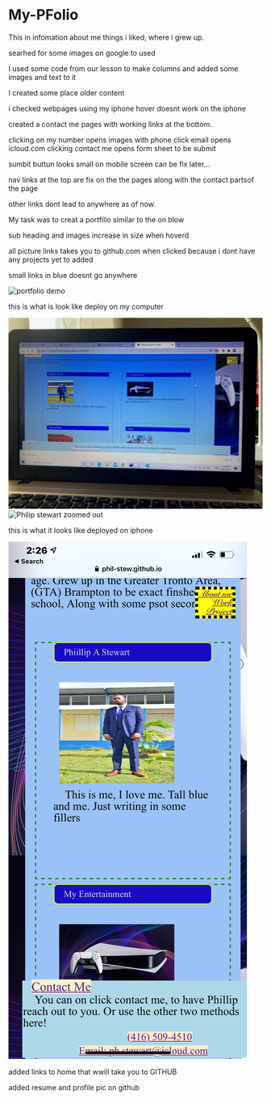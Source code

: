 # My-PFolio

This in infomation about me things  i liked, where i grew up.

searhed for some images on google to used 

I used some code from our lesson to make columns and  added some images and text to it 

I created some place older content

i checked webpages using my iphone hover doesnt work on the iphone

created a contact me pages with working links at  the bottom.

clicking on my number opens images with phone
click email opens icloud.com
clicking contact me opens form sheet to be submit

sumbit buttun looks small on mobile screen
can be fix later...


nav links at the top are fix on the the pages along with the contact partsof the page

 other links dont lead to anywhere as of now.

 My task was to creat a portfilio similar to the on blow

 sub heading and images increase in size when hoverd

 all picture links takes you to github.com when clicked
 because i dont have any projects yet to added

 small links in blue doesnt go anywhere


 ![portfolio demo](/assets/images/port-demo.gif)

this is what is look like deploy on my computer

![Phillip Stewart](/assets/images/port-top.jpg)
![Philip stewart zoomed out](/assets/images/port-top1.jpg)

this is what it looks like deployed on iphone

![On my Phone](/assets/images/port-m.png)

added links to home that wwill take you to GITHUB 

added resume and profile pic on github




